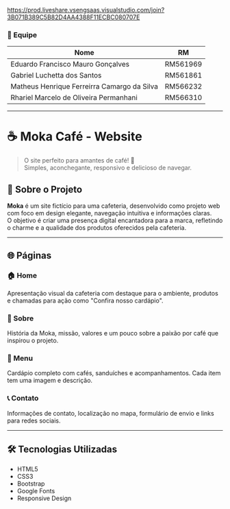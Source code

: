 https://prod.liveshare.vsengsaas.visualstudio.com/join?3B071B389C5B82D4AA4388F11ECBC080707E

### 👥 Equipe

| Nome            | RM       |
|-----------------|----------|
| Eduardo Francisco Mauro Gonçalves | RM561969 |
| Gabriel Luchetta dos Santos | RM561861 |
| Matheus Henrique Ferreirra Camargo da Silva | RM566232 |
| Rhariel Marcelo de Oliveira Permanhani | RM566310 |

---

# ☕ Moka Café - Website

> O site perfeito para amantes de café! 🌿  
> Simples, aconchegante, responsivo e delicioso de navegar.


## 📌 Sobre o Projeto

**Moka** é um site fictício para uma cafeteria, desenvolvido como projeto web com foco em design elegante, navegação intuitiva e informações claras.  
O objetivo é criar uma presença digital encantadora para a marca, refletindo o charme e a qualidade dos produtos oferecidos pela cafeteria.

---

## 🌐 Páginas

### 🏠 Home
Apresentação visual da cafeteria com destaque para o ambiente, produtos e chamadas para ação como "Confira nosso cardápio".


### 🧾 Sobre
História da Moka, missão, valores e um pouco sobre a paixão por café que inspirou o projeto.


### 🍰 Menu
Cardápio completo com cafés, sanduíches e acompanhamentos. Cada item tem uma imagem e descrição.


### 📞 Contato
Informações de contato, localização no mapa, formulário de envio e links para redes sociais.

---

## 🛠️ Tecnologias Utilizadas

- HTML5
- CSS3
- Bootstrap
- Google Fonts
- Responsive Design
